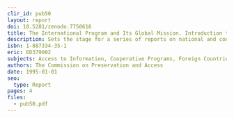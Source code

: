 ```yaml
---
clir_id: pub50
layout: report
doi: 10.5281/zenodo.7750616
title: The International Program and Its Global Mission. Introduction to Report Series
description: Sets the stage for a series of reports on national and cooperative preservation initiatives around the globe, with a look at the severity of loss among library and archival holdings worldwide. Lists future international reports, which will focus on Latin America, Bulgaria, and Europe.
isbn: 1-887334-35-1
eric: ED379002
subjects: Access to Information, Cooperative Programs, Foreign Countries, Institutional Mission, International Cooperation, International Programs, Preservation, Program Descriptions, Records Management, Reports
authors: The Commission on Preservation and Access
date: 1995-01-01
seo:
  type: Report
pages: 4
files:
  - pub50.pdf
---
```

